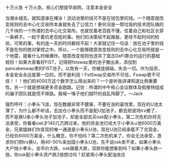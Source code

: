 十万火急  十万火急，核心们想提早收网，注意本金安全

当潮水褪去，就知道谁在裸泳！流动池里的钱可不是在钱包里的钱。一个随意就改变规则的去中心化交易所本身就失去了公信力！更何况是一帮垃圾的技术团队搞的几千块的一个所谓的去中心化交易所。也就仗着老百姓不懂，仗着自己和社区长穿一条裤子。一起干着坑老百姓的事。他们的决策经不起推敲，更经不起时间的检验，可笑的事，有的连一天的时间都经不起！大家就记住一句话：放在池子里的钱不是在你的绝对掌控之中。所以，一个能够随意改变规则的去中心化交易所就是一个地雷，就看什么时候爆炸。随意改变规则也违背了盘古DeFi靠合约运行的基础规则！如果大家看好FIST，记得把fstswap里的池子撤出来，添加到pancakeswap里的FIST池子。以免有一天，你被连锅端，失去一切。作为投资，本金安全永远是第一位的。而不是利润！FstSwap交易所不可信，Fswap更不可信！！！他们的4000万这个数字怎么得出来的？一个是听我讲课知道比例重要性。另一个就是想端更多资金跑路。记住：所谓的中午核心会议群体及假推特组成的骗子团队就是慌不择路。我喊一嗓子他们就吓的自乱阵脚了。～Jack


强烈呼吁：小拳头飞涨，现在数据非常不健康，不要在涨的喜悦里，现在的U池太薄了，为什么都不听话，去加仓小拳头而不是配U加池子，都去把波场trx撤了，而不是换U来小拳头池子加池子，却是全部去买osk配小拳头，第二次危机你将无法承受，你看看osk才140几万跨过来，他的资金池已经大于小拳头u池6000万美金，兄弟姐妹们你变现的唯一通道是小拳头U池，现在U池已经承载不了兑现金，已经负6000万美金，什么概念，你不怕吗？第二次危机来了，你会无法承受，恳求你们把trx换U，用40-50%来加固小拳头U池，先不说osk卖不卖，如果小拳头大户抛小拳头，会币价大跌，osk跟着大跌，双跌你能想象到吗？如果小拳头跌一倍，你osk配小拳头资产跌2倍想过吗？赶紧用小拳头配油坐庄